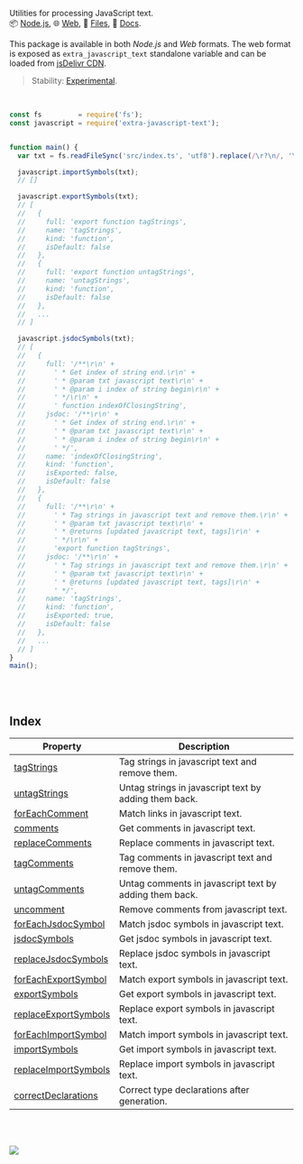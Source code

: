Utilities for processing JavaScript text.<br>
📦 [Node.js](https://www.npmjs.com/package/extra-javascript-text),
🌐 [Web](https://www.npmjs.com/package/extra-javascript-text.web),
📜 [Files](https://unpkg.com/extra-javascript-text/),
📰 [Docs](https://nodef.github.io/extra-javascript-text/).

This package is available in both *Node.js* and *Web* formats. The web format
is exposed as `extra_javascript_text` standalone variable and can be loaded from
[jsDelivr CDN].

> Stability: [Experimental](https://www.youtube.com/watch?v=L1j93RnIxEo).

[jsDelivr CDN]: https://cdn.jsdelivr.net/npm/extra-javascript-text.web/index.js

<br>

```javascript
const fs         = require('fs');
const javascript = require('extra-javascript-text');


function main() {
  var txt = fs.readFileSync('src/index.ts', 'utf8').replace(/\r?\n/, '\n');

  javascript.importSymbols(txt);
  // []

  javascript.exportSymbols(txt);
  // [
  //   {
  //     full: 'export function tagStrings',
  //     name: 'tagStrings',
  //     kind: 'function',
  //     isDefault: false
  //   },
  //   {
  //     full: 'export function untagStrings',
  //     name: 'untagStrings',
  //     kind: 'function',
  //     isDefault: false
  //   },
  //   ...
  // ]

  javascript.jsdocSymbols(txt);
  // [
  //   {
  //     full: '/**\r\n' +
  //       ' * Get index of string end.\r\n' +
  //       ' * @param txt javascript text\r\n' +
  //       ' * @param i index of string begin\r\n' +
  //       ' */\r\n' +
  //       ' function indexOfClosingString',
  //     jsdoc: '/**\r\n' +
  //       ' * Get index of string end.\r\n' +
  //       ' * @param txt javascript text\r\n' +
  //       ' * @param i index of string begin\r\n' +
  //       ' */',
  //     name: 'indexOfClosingString',
  //     kind: 'function',
  //     isExported: false,
  //     isDefault: false
  //   },
  //   {
  //     full: '/**\r\n' +
  //       ' * Tag strings in javascript text and remove them.\r\n' +
  //       ' * @param txt javascript text\r\n' +
  //       ' * @returns [updated javascript text, tags]\r\n' +
  //       ' */\r\n' +
  //       'export function tagStrings',
  //     jsdoc: '/**\r\n' +
  //       ' * Tag strings in javascript text and remove them.\r\n' +
  //       ' * @param txt javascript text\r\n' +
  //       ' * @returns [updated javascript text, tags]\r\n' +
  //       ' */',
  //     name: 'tagStrings',
  //     kind: 'function',
  //     isExported: true,
  //     isDefault: false
  //   },
  //   ...
  // ]
}
main();
```

<br>
<br>


## Index

| Property | Description |
|  ----  |  ----  |
| [tagStrings] | Tag strings in javascript text and remove them. |
| [untagStrings] | Untag strings in javascript text by adding them back. |
| [forEachComment] | Match links in javascript text. |
| [comments] | Get comments in javascript text. |
| [replaceComments] | Replace comments in javascript text. |
| [tagComments] | Tag comments in javascript text and remove them. |
| [untagComments] | Untag comments in javascript text by adding them back. |
| [uncomment] | Remove comments from javascript text. |
| [forEachJsdocSymbol] | Match jsdoc symbols in javascript text. |
| [jsdocSymbols] | Get jsdoc symbols in javascript text. |
| [replaceJsdocSymbols] | Replace jsdoc symbols in javascript text. |
| [forEachExportSymbol] | Match export symbols in javascript text. |
| [exportSymbols] | Get export symbols in javascript text. |
| [replaceExportSymbols] | Replace export symbols in javascript text. |
| [forEachImportSymbol] | Match import symbols in javascript text. |
| [importSymbols] | Get import symbols in javascript text. |
| [replaceImportSymbols] | Replace import symbols in javascript text. |
| [correctDeclarations] | Correct type declarations after generation. |

<br>
<br>

[![](https://img.youtube.com/vi/rJYcZX8na_Q/maxresdefault.jpg)](https://www.youtube.com/watch?v=rJYcZX8na_Q)


[tagStrings]: https://nodef.github.io/extra-javascript-text/modules.html#tagStrings
[untagStrings]: https://nodef.github.io/extra-javascript-text/modules.html#untagStrings
[forEachComment]: https://nodef.github.io/extra-javascript-text/modules.html#forEachComment
[comments]: https://nodef.github.io/extra-javascript-text/modules.html#comments
[replaceComments]: https://nodef.github.io/extra-javascript-text/modules.html#replaceComments
[tagComments]: https://nodef.github.io/extra-javascript-text/modules.html#tagComments
[untagComments]: https://nodef.github.io/extra-javascript-text/modules.html#untagComments
[uncomment]: https://nodef.github.io/extra-javascript-text/modules.html#uncomment
[forEachJsdocSymbol]: https://nodef.github.io/extra-javascript-text/modules.html#forEachJsdocSymbol
[jsdocSymbols]: https://nodef.github.io/extra-javascript-text/modules.html#jsdocSymbols
[replaceJsdocSymbols]: https://nodef.github.io/extra-javascript-text/modules.html#replaceJsdocSymbols
[forEachExportSymbol]: https://nodef.github.io/extra-javascript-text/modules.html#forEachExportSymbol
[exportSymbols]: https://nodef.github.io/extra-javascript-text/modules.html#exportSymbols
[replaceExportSymbols]: https://nodef.github.io/extra-javascript-text/modules.html#replaceExportSymbols
[forEachImportSymbol]: https://nodef.github.io/extra-javascript-text/modules.html#forEachImportSymbol
[importSymbols]: https://nodef.github.io/extra-javascript-text/modules.html#importSymbols
[replaceImportSymbols]: https://nodef.github.io/extra-javascript-text/modules.html#replaceImportSymbols
[correctDeclarations]: https://nodef.github.io/extra-javascript-text/modules.html#correctDeclarations
